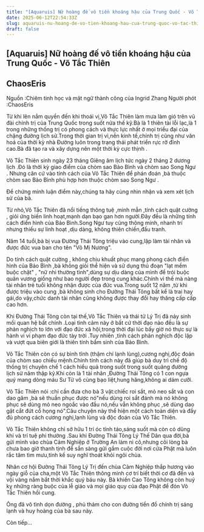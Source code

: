 ```yaml
---
title: "[Aquaruis] Nữ hoàng đế vô tiền khoáng hậu của Trung Quốc - Võ Tắc Thiên"
date: 2025-06-12T22:54:33Z
slug: aquaruis-nu-hoang-de-vo-tien-khoang-hau-cua-trung-quoc-vo-tac-thien
draft: false
---
```


## [Aquaruis] Nữ hoàng đế vô tiền khoáng hậu của Trung Quốc - Võ Tắc Thiên

## ChaosEris

Nguồn :Chiêm tinh học và mật ngữ thành công của Ingrid Zhang
Người phót :ChaosEris 
 
Từ khi lên nắm quyền đến khi thoái vị,Võ Tắc Thiên làm mưa làm gió trên vũ đài chính trị của Trung Quốc trong suốt nửa thế kỹ.Bà là 1 thiên tài lỗi lạc,là 1 trong những thống trị có phong cách và thực lực nhất ở mọi triều đại của chặng đường lịch sử.Trong thời gian trị vì,nền kinh tế,chính trị cũng như văn hoá của thời kỳ nhà Đường luôn trong trạng thái phát triển rực rỡ đỉnh cao.Bà đã tạo ra và xây dựng nên một thời kỳ cực thịnh .
 
 Võ Tắc Thiên sinh ngày 23 tháng Giêng âm lịch tức ngày 2 tháng 2 dương lịch .Đó là thời kỳ giao điểm của chòm sao Bảo Bình và chòm sao Song Ngư . Nhưng căn cứ vào tính cách của Võ Tắc Thiên để phán đoán ,bà thuộc chòm sao Bảo Bình phù hợp hơn thuộc chòm sao Song Ngư .
 
Để chứng minh luận điểm này,chúng ta hãy cùng nhìn nhận và xem xét lịch sử của bà.
 
Từ nhỏ,Võ Tắc Thiên đã nổi tiếng thông tuệ ,minh mẫn ,tính cách quật cường , giỏi ứng biến linh hoạt,mạnh dạn bạo gan hơn người.Đây đều là những tính cách điển hình của Bảo Bình.Song Ngư tuy cũng thông minh, nhanh trí nhưng thiếu sự linh hoạt ,dịu dàng, không thiên chiến,đấu tranh.
 
Năm 14 tuổi,bà bị vua Đường Thái Tông triệu vào cung,lập làm tài nhân và được đức vua ban cho tên "Võ Mị Nương". 
 
 Do tính cách quật cường , không chịu khuất phục mang phong cách điển hình của Bảo Bình ,bà không giỏi thể hiện và sử dụng thủ đoạn "lạt mềm buộc chặt" , "nữ nhi thường tình",dùng sự dịu dàng của mình để trói buộc quân vương giống như bao người đẹp trong cung khác.Chính vì thế mà nàng tài nhân trẻ tuổi không nhận được của đức vua.Trong suốt 12 năm ,từ khi được triệu vào cung ,bà không sinh cho Đường Thái Tông bất kể là trai hay gái,do vậy,chức danh tài nhân cũng không được thay đổi hay thăng cấp cấp cao hơn.
 
 Khi Đường Thái Tông còn tại thế,Võ Tắc Thiên và thái tử Lý Trị đã nảy sinh mối quan hệ bất chính .Loại tình cảm này ở bất cứ thời đạo nào đều là sự phản nghịch to lớn với đạo đức xã hội,trong thời đại lúc bấy giờ nó thực sự là hành vi vi phạm đạo đức tày trời .Tuy nhiên ,tính cách phản nghịch độc lập và vượt qua biên giới là thiên tính bẩm sinh của Bảo Bình.
 
 Võ Tắc Thiên còn có sự bình tĩnh (thậm chí lạnh lùng),cương nghị,độc đoán của chòm sao chiếu mệnh.Chính tính cách này đã giúp bà duy trì chế độ thống trị chuyên chế 1 cách hiểu quả trong suốt trong suốt quãng đường lịch sử năm thập kỷ.Khi còn là 1 tài nhân ,Đường Thái Tông có 1 con ngựa quý mang dòng máu Sư Tử vô cùng bạo liệt,hung hăng,không ai dám cưỡi.
 
 Võ Tắc Thiên nói :chỉ cần đưa cho bà 3 vật:chiếc roi sắt, mỏ neo sắt và con dao găm ,bà sẽ thuần phục được nó"nếu dùng roi sắt đánh mà nó không phục sẽ dùng mỏ neo ngoắc vào đầu nó,nếu vẫn không phục ,sẽ dùng dao gặt cắt đứt cổ họng nó".Câu chuyện này thể hiện một cách toàn diện và đầy đủ phong cách cương nghị,lạnh lùng và độc đoán của Võ Tắc Thiên.
 
 Võ Tắc Thiên không chỉ sở hữu 1 trí óc tỉnh táo,sáng suốt mà còn có dũng khí và trí tuệ phi thường .Sau khi Đường Thái Tông Lý Thế Dân qua đời,bà gửi mình vào chùa Cảm Nghiệp ở Trường An làm ni cô,nhưng cõi lòng bà chưa bao giờ thanh tịnh để sẵn sàng gửi gắm cuộc đời nơi cửa Phật mà luôn rắc tâm tìm mưu,tính kế suy nghĩ thoát khỏi ngôi chùa.
 
 Nhân cơ hội Đường Thái Tông Lý Trị đến chùa Cảm Nghiệp thắp hương vào ngày giỗ của cha,một Võ Tắc Thiên thông minh cơ trí biết thời cơ đã đến và vội vàng nắm bắt thời khắc quý báu này. Bà khiến Cao Tông không còn huý kỵ những ràng buộc của lễ giáo và mọi giáo quy của đạo Phật để đón Võ Tắc Thiên hồi cung.
 
 Ông đã vô tình dọn đường , phủ thảm cho con đường tiền đồ chính trị sáng lạnh và huy hoàng của bà sau này.
 
Còn tiếp...